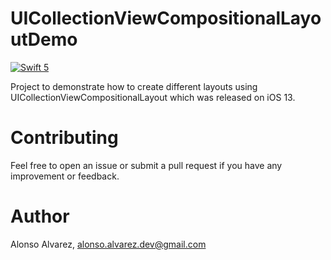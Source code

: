 # UICollectionViewCompositionalLayoutDemo

[![Swift 5](https://img.shields.io/badge/Swift-5-orange.svg?style=flat)](https://developer.apple.com/swift/)

Project to demonstrate how to create different layouts using UICollectionViewCompositionalLayout which was released on iOS 13.

# Contributing

Feel free to open an issue or submit a pull request if you have any improvement or feedback.

# Author

Alonso Alvarez, alonso.alvarez.dev@gmail.com
